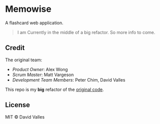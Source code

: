 # Memowise 

A flashcard web application.

> I am Currently in the middle of a big refactor. So more info to come.

## Credit 

The original team:

- *Product Owner*: Alex Wong
- *Scrum Master*: Matt Vargeson
- *Development Team Members*: Peter Chim, David Valles

This repo is my **big** refactor of the [original code]().

## License

MIT © David Valles

